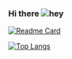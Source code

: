 ### Hi there ![hey](https://user-images.githubusercontent.com/18350557/176309783-0785949b-9127-417c-8b55-ab5a4333674e.gif)

[![Readme Card](https://github-readme-stats.vercel.app/api/pin/?username=Elixirion&repo=github-readme-stats)](https://github.com/Elixirion/github-readme-stats)

[![Top Langs](https://github-readme-stats.vercel.app/api/top-langs/?username=Elixirion&layout=compact)](https://github.com/Elixirion/github-readme-stats)
